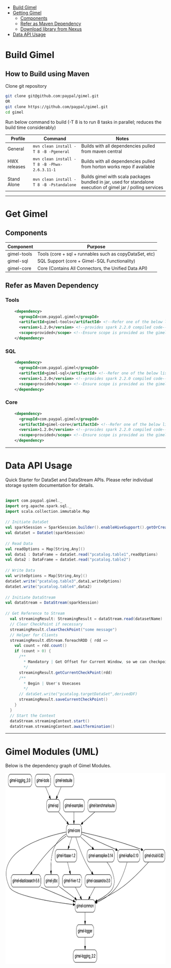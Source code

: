 * [Build Gimel](#build-gimel)
* [Getting Gimel](#get-gimel)
    * [Components](#components)
    * [Refer as Maven Dependency](#refer-as-maven-dependency)
    * [Download library from Nexus](#download-library-from-nexus)
* [Data API Usage](#data-api-usage)



# Build Gimel

## How to Build using Maven

Clone git repository
```bash
git clone git@github.com:paypal/gimel.git
OR
git clone https://github.com/paypal/gimel.git
cd gimel
```

Run below command to build
(-T 8 is to run 8 tasks in parallel; reduces the build time considerably)

| Profile | Command | Notes |
| -------- | -------- | -------- |
| General | ```mvn clean install -T 8 -B -Pgeneral``` | Builds with all dependencies pulled from maven central |
| HWX releases | ```mvn clean install -T 8 -B -Phwx-2.6.3.11-1``` | Builds with all dependencies pulled from horton works repo if available |
| Stand Alone | ```mvn clean install -T 8 -B -Pstandalone``` | Builds gimel with scala packages bundled in jar, used for standalone execution of gimel jar / polling services |

--------------------------------------------------------------------------------------------------------------------


# Get Gimel

## Components

| Component | Purpose |
| -------- | -------- |
| gimel-tools | Tools (core + sql + runnables such as copyDataSet, etc) |
| gimel-sql | SQL Support (core + Gimel-SQL Functionality) |
| gimel-core | Core (Contains All Connectors, the Unified Data API) |

## Refer as Maven Dependency

### Tools
```xml
    <dependency>
      <groupId>com.paypal.gimel</groupId>
      <artifactId>gimel-tools</artifactId> <!--Refer one of the below listed 3 versions, depending on the required spark version -->
      <version>1.2.0</version> <!--provides spark 2.2.0 compiled code-->
      <scope>provided</scope> <!--Ensure scope is provided as the gimel libraries will be added at runtime-->
    </dependency>
```
### SQL
```xml
    <dependency>
      <groupId>com.paypal.gimel</groupId>
      <artifactId>gimel-sql</artifactId> <!--Refer one of the below listed 3 versions, depending on the required spark version -->
      <version>1.2.0</version> <!--provides spark 2.2.0 compiled code-->
      <scope>provided</scope> <!--Ensure scope is provided as the gimel libraries will be added at runtime-->
    </dependency>
```
### Core
```xml
    <dependency>
      <groupId>com.paypal.gimel</groupId>
      <artifactId>gimel-core</artifactId> <!--Refer one of the below listed 3 versions, depending on the required spark version -->
      <version>1.2.0</version> <!--provides spark 2.2.0 compiled code-->
      <scope>provided</scope> <!--Ensure scope is provided as the gimel libraries will be added at runtime-->
    </dependency>
```

--------------------------------------------------------------------------------------------------------------------

# Data API Usage

Quick Starter for DataSet and DataStream APIs.
Please refer individual storage system documentation for details.

```scala

import com.paypal.gimel._
import org.apache.spark.sql._
import scala.collection.immutable.Map

// Initiate DataSet
val sparkSession = SparkSession.builder().enableHiveSupport().getOrCreate()
val dataSet = DataSet(sparkSession)

// Read Data
val readOptions = Map[String,Any]()
val data1 : DataFrame = dataSet.read("pcatalog.table1",readOptions)
val data2 : DataFrame = dataSet.read("pcatalog.table2")

// Write Data
val writeOptions = Map[String,Any]()
dataSet.write("pcatalog.table3",data1,writeOptions)
dataSet.write("pcatalog.table4",data2)

// Initiate DataStream
val dataStream = DataStream(sparkSession)

// Get Reference to Stream
  val streamingResult: StreamingResult = dataStream.read(datasetName)
  // Clear CheckPoint if necessary
  streamingResult.clearCheckPoint("some message")
  // Helper for Clients
  streamingResult.dStream.foreachRDD { rdd =>
    val count = rdd.count()
    if (count > 0) {
      /**
        * Mandatory | Get Offset for Current Window, so we can checkpoint at the end of this window's operation
        */
      streamingResult.getCurrentCheckPoint(rdd)
      /**
        * Begin | User's Usecases
        */
      // dataSet.write("pcatalog.targetDataSet",derivedDF)
      streamingResult.saveCurrentCheckPoint()
    }
  }
  // Start the Context
  dataStream.streamingContext.start()
  dataStream.streamingContext.awaitTermination()
```

--------------------------------------------------------------------------------------------------------------------

# Gimel Modules (UML)

Below is the dependency graph of Gimel Modules.

<img src="images/gimel-modules.png" width="800" height="600" />
